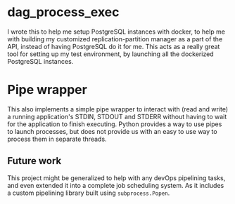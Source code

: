 # dag_process_exec

I wrote this to help me setup PostgreSQL instances with docker, to help me with building my customized replication-partition manager as a part of the API, instead of having PostgreSQL do it for me. This acts as a really great tool for setting up my test environment, by launching all the dockerized PostgreSQL instances. 

# Pipe wrapper

This also implements a simple pipe wrapper to interact with (read and write) a running application's STDIN, STDOUT and STDERR without having to wait for the application to finish executing. Python provides a way to use pipes to launch processes, but does not provide us with an easy to use way to process them in separate threads.  

## Future work 

This project might be generalized to help with any devOps pipelining tasks, and even extended it into a complete job scheduling system. As it includes a custom pipelining library built using `subprocess.Popen`. 
